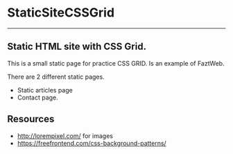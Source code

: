 # StaticSiteCSSGrid
--------------------
Static HTML site with CSS Grid.
--------------------
This is a small static page for practice CSS GRID. 
Is an example of FaztWeb.

There are 2 different static pages. 
- Static articles page
- Contact page.

Resources
--
* http://lorempixel.com/ for images
* https://freefrontend.com/css-background-patterns/